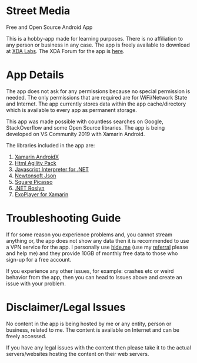 # Street Media
Free and Open Source Android App

This is a hobby-app made for learning purposes. There is no affiliation to any person or business in any case.
The app is freely available to download at [XDA Labs](https://www.xda-developers.com/xda-labs/). The XDA Forum for the app is [here](https://forum.xda-developers.com/android/apps-games/app-street-media-tv-streaming-app-t3937429/).

# App Details
The app does not ask for any permissions because no special permission is needed. The only permissions that are required are for WiFi/Network State and Internet. The app currently stores data within the app cache/directory which is available to every app as permanent storage. 

This app was made possible with countless searches on Google, StackOverflow and some Open Source libraries.
The app is being developed on VS Community 2019 with Xamarin Android.

The libraries included in the app are:
1. [Xamarin AndroidX](https://github.com/xamarin/AndroidX)
2. [Html Agility Pack](https://github.com/zzzprojects/html-agility-pack)
3. [Javascript Interpreter for .NET](https://github.com/sebastienros/jint)
4. [Newtonsoft Json](https://github.com/JamesNK/Newtonsoft.Json)
5. [Square Picasso](https://github.com/mattleibow/square-bindings)
6. [.NET Roslyn](https://github.com/dotnet/roslyn)
7. [ExoPlayer for Xamarin](https://github.com/Baseflow/ExoPlayerXamarin)

# Troubleshooting Guide
If for some reason you experience problems and, you cannot stream anything or, the app does not show any data then it is recommended to use a VPN service for the app. I personally use [hide.me](https://hide.me) (use my [referral](https://ref.hide.io/VbpZ8L) please and help me) and they provide 10GB of monthly free data to those who sign-up for a free account.

If you experience any other issues, for example: crashes etc or weird behavior from the app, then you can head to Issues above and create an issue with your problem.

# Disclaimer/Legal Issues
No content in the app is being hosted by me or any entity, person or business, related to me. The content is available on Internet and can be freely accessed.

If you have any legal issues with the content then please take it to the actual servers/websites hosting the content on their web servers.
